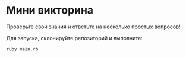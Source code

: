 # Мини викторина

Проверьте свои знания и ответьте на несколько простых вопросов!

Для запуска, склонируйте репозиторий и выполните:
```
ruby main.rb
```

